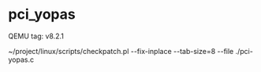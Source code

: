 # pci_yopas

QEMU tag: v8.2.1

~/project/linux/scripts/checkpatch.pl --fix-inplace --tab-size=8 --file ./pci-yopas.c


